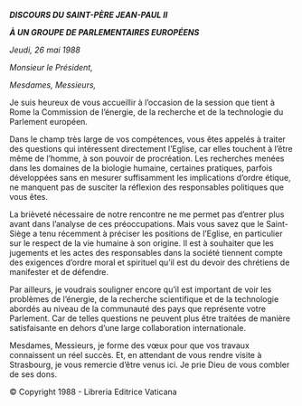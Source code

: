***DISCOURS DU SAINT-PÈRE JEAN-PAUL II***

***À UN GROUPE DE PARLEMENTAIRES EUROPÉENS***

*Jeudi, 26 mai 1988*

*Monsieur le Président,*

*Mesdames, Messieurs,*

Je suis heureux de vous accueillir à l’occasion de la session que tient à Rome la Commission de l’énergie, de la recherche et de la technologie du Parlement européen.

Dans le champ très large de vos compétences, vous êtes appelés à traiter des questions qui intéressent directement l’Eglise, car elles touchent à l’être même de l’homme, à son pouvoir de procréation. Les recherches menées dans les domaines de la biologie humaine, certaines pratiques, parfois développées sans en mesurer suffisamment les implications d’ordre étique, ne manquent pas de susciter la réflexion des responsables politiques que vous êtes.

La brièveté nécessaire de notre rencontre ne me permet pas d’entrer plus avant dans l’analyse de ces préoccupations. Mais vous savez que le Saint-Siège a tenu récemment à préciser les positions de l’Eglise, en particulier sur le respect de la vie humaine à son origine. Il est à souhaiter que les jugements et les actes des responsables dans la société tiennent compte des exigences d’ordre moral et spirituel qu’il est du devoir des chrétiens de manifester et de défendre.

Par ailleurs, je voudrais souligner encore qu’il est important de voir les problèmes de l’énergie, de la recherche scientifique et de la technologie abordés au niveau de la communauté des pays que représente votre Parlement. Car de telles questions ne peuvent plus être traitées de manière satisfaisante en dehors d’une large collaboration internationale.

Mesdames, Messieurs, je forme des vœux pour que vos travaux connaissent un réel succès. Et, en attendant de vous rendre visite à Strasbourg, je vous remercie d’être venus ici. Je prie Dieu de vous combler de ses dons.

© Copyright 1988 - Libreria Editrice Vaticana
